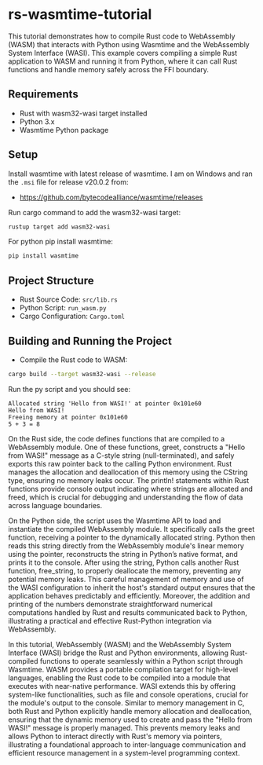 # rs-wasmtime-tutorial

This tutorial demonstrates how to compile Rust code to WebAssembly (WASM) that interacts with Python using Wasmtime and the WebAssembly System Interface (WASI). This example covers compiling a simple Rust application to WASM and running it from Python, where it can call Rust functions and handle memory safely across the FFI boundary.


## Requirements
* Rust with wasm32-wasi target installed
* Python 3.x
* Wasmtime Python package

## Setup
Install wasmtime with latest release of wasmtime. I am on Windows and ran the `.msi` file for release v20.0.2 from:
* https://github.com/bytecodealliance/wasmtime/releases

Run cargo command to add the wasm32-wasi target:
```bash
rustup target add wasm32-wasi
```

For python pip install wasmtime:
```bash
pip install wasmtime
```

## Project Structure
* Rust Source Code: `src/lib.rs`
* Python Script: `run_wasm.py`
* Cargo Configuration: `Cargo.toml`

## Building and Running the Project
* Compile the Rust code to WASM:
```bash
cargo build --target wasm32-wasi --release
```

Run the py script and you should see:
```
Allocated string 'Hello from WASI!' at pointer 0x101e60
Hello from WASI!
Freeing memory at pointer 0x101e60
5 + 3 = 8
```


On the Rust side, the code defines functions that are compiled to a WebAssembly module. One of these functions, greet, constructs a "Hello from WASI!" message as a C-style string (null-terminated), and safely exports this raw pointer back to the calling Python environment. Rust manages the allocation and deallocation of this memory using the CString type, ensuring no memory leaks occur. The println! statements within Rust functions provide console output indicating where strings are allocated and freed, which is crucial for debugging and understanding the flow of data across language boundaries.

On the Python side, the script uses the Wasmtime API to load and instantiate the compiled WebAssembly module. It specifically calls the greet function, receiving a pointer to the dynamically allocated string. Python then reads this string directly from the WebAssembly module's linear memory using the pointer, reconstructs the string in Python’s native format, and prints it to the console. After using the string, Python calls another Rust function, free_string, to properly deallocate the memory, preventing any potential memory leaks. This careful management of memory and use of the WASI configuration to inherit the host's standard output ensures that the application behaves predictably and efficiently. Moreover, the addition and printing of the numbers demonstrate straightforward numerical computations handled by Rust and results communicated back to Python, illustrating a practical and effective Rust-Python integration via WebAssembly.

In this tutorial, WebAssembly (WASM) and the WebAssembly System Interface (WASI) bridge the Rust and Python environments, allowing Rust-compiled functions to operate seamlessly within a Python script through Wasmtime. WASM provides a portable compilation target for high-level languages, enabling the Rust code to be compiled into a module that executes with near-native performance. WASI extends this by offering system-like functionalities, such as file and console operations, crucial for the module's output to the console. Similar to memory management in C, both Rust and Python explicitly handle memory allocation and deallocation, ensuring that the dynamic memory used to create and pass the "Hello from WASI!" message is properly managed. This prevents memory leaks and allows Python to interact directly with Rust's memory via pointers, illustrating a foundational approach to inter-language communication and efficient resource management in a system-level programming context.